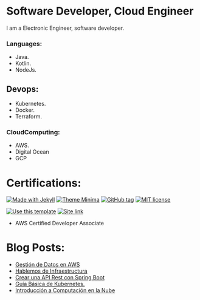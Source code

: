 # Software Developer, Cloud Engineer

I am a Electronic Engineer, software developer. 

### Languages:
* Java.
* Kotlin.
* NodeJs.

## Devops:
* Kubernetes.
* Docker. 
* Terraform.

### CloudComputing: 
* AWS. 
* Digital Ocean 
* GCP

# Certifications:


[![Made with Jekyll](https://img.shields.io/badge/Made_with-Jekyll-blue.svg)](https://jekyllrb.com)
[![Theme Minima](https://img.shields.io/badge/Theme-Minima-blue.svg)](https://github.com/jekyll/minima)
[![GitHub tag](https://img.shields.io/github/tag/MichaelCurrin/jekyll-blog-demo.svg)](https://GitHub.com/MichaelCurrin/jekyll-blog-demo/tags/)
[![MIT license](https://img.shields.io/badge/License-MIT-blue.svg)](#license)

[![Use this template](https://img.shields.io/badge/Use_this_Template-green.svg?style=for-the-badge)](https://github.com/MichaelCurrin/jekyll-blog-demo/generate)
[![Site link](https://img.shields.io/badge/GH_Pages-Live_demo-green.svg?style=for-the-badge)](https://michaelcurrin.github.io/jekyll-blog-demo/)


<div data-iframe-width="150" data-iframe-height="270" data-share-badge-id="6f569b5d-67bf-4b96-b857-bdbf712dd224" data-share-badge-host="https://www.credly.com"></div><script type="text/javascript" async src="//cdn.credly.com/assets/utilities/embed.js"></script>


* AWS Certified Developer Associate

# Blog Posts:
<!-- BLOG-POST-LIST:START -->
- [Gestión de Datos en AWS](https://blog.tech.pablo-cruz.com/gestion-de-datos-en-aws/)
- [Hablemos de Infraestructura](https://blog.tech.pablo-cruz.com/hablemos-de-infraestructura/)
- [Crear una API Rest con Spring Boot](https://blog.tech.pablo-cruz.com/crear-una-api-rest-con-spring-boot/)
- [Guía Básica de Kubernetes.](https://blog.tech.pablo-cruz.com/guia-basica-de-kubernetes/)
- [Introducción a Computación en la Nube](https://blog.tech.pablo-cruz.com/introduccion-a-computacion-en-la-nube/)
<!-- BLOG-POST-LIST:END -->


